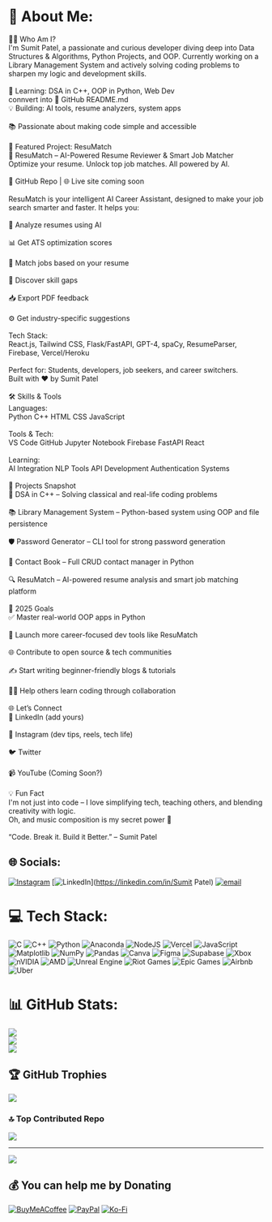 
# 💫 About Me:
👨‍💻 Who Am I?<br>I'm Sumit Patel, a passionate and curious developer diving deep into Data Structures & Algorithms, Python Projects, and OOP. Currently working on a Library Management System and actively solving coding problems to sharpen my logic and development skills.<br><br>🎯 Learning: DSA in C++, OOP in Python, Web Dev<br>connvert into 📘 GitHub README.md<br>💡 Building: AI tools, resume analyzers, system apps<br><br>📚 Passionate about making code simple and accessible<br><br>🚀 Featured Project: ResuMatch<br>🎯 ResuMatch – AI-Powered Resume Reviewer & Smart Job Matcher<br>Optimize your resume. Unlock top job matches. All powered by AI.<br><br>🔗 GitHub Repo | 🌐 Live site coming soon<br><br>ResuMatch is your intelligent AI Career Assistant, designed to make your job search smarter and faster. It helps you:<br><br>📄 Analyze resumes using AI<br><br>📊 Get ATS optimization scores<br><br>🎯 Match jobs based on your resume<br><br>🧠 Discover skill gaps<br><br>📥 Export PDF feedback<br><br>⚙️ Get industry-specific suggestions<br><br>Tech Stack:<br>React.js, Tailwind CSS, Flask/FastAPI, GPT-4, spaCy, ResumeParser, Firebase, Vercel/Heroku<br><br>Perfect for: Students, developers, job seekers, and career switchers.<br>Built with ❤️ by Sumit Patel<br><br>🛠️ Skills & Tools<br>Languages:<br>Python C++ HTML CSS JavaScript<br><br>Tools & Tech:<br>VS Code GitHub Jupyter Notebook Firebase FastAPI React<br><br>Learning:<br>AI Integration NLP Tools API Development Authentication Systems<br><br>📘 Projects Snapshot<br>🧠 DSA in C++ – Solving classical and real-life coding problems<br><br>📚 Library Management System – Python-based system using OOP and file persistence<br><br>🛡️ Password Generator – CLI tool for strong password generation<br><br>📇 Contact Book – Full CRUD contact manager in Python<br><br>🔍 ResuMatch – AI-powered resume analysis and smart job matching platform<br><br>🎯 2025 Goals<br>✅ Master real-world OOP apps in Python<br><br>📘 Launch more career-focused dev tools like ResuMatch<br><br>🌐 Contribute to open source & tech communities<br><br>✍️ Start writing beginner-friendly blogs & tutorials<br><br>👨‍🏫 Help others learn coding through collaboration<br><br>🌐 Let’s Connect<br>🔗 LinkedIn (add yours)<br><br>📸 Instagram (dev tips, reels, tech life)<br><br>🐦 Twitter<br><br>📹 YouTube (Coming Soon?)<br><br>💡 Fun Fact<br>I'm not just into code – I love simplifying tech, teaching others, and blending creativity with logic.<br>Oh, and music composition is my secret power 🎼<br><br>“Code. Break it. Build it Better.” – Sumit Patel


## 🌐 Socials:
[![Instagram](https://img.shields.io/badge/Instagram-%23E4405F.svg?logo=Instagram&logoColor=white)](https://instagram.com/_sumit_231305) [![LinkedIn](https://img.shields.io/badge/LinkedIn-%230077B5.svg?logo=linkedin&logoColor=white)](https://linkedin.com/in/Sumit Patel) [![email](https://img.shields.io/badge/Email-D14836?logo=gmail&logoColor=white)](mailto:Vinay22patel22@gmail.com) 

# 💻 Tech Stack:
![C](https://img.shields.io/badge/c-%2300599C.svg?style=for-the-badge&logo=c&logoColor=white) ![C++](https://img.shields.io/badge/c++-%2300599C.svg?style=for-the-badge&logo=c%2B%2B&logoColor=white) ![Python](https://img.shields.io/badge/python-3670A0?style=for-the-badge&logo=python&logoColor=ffdd54) ![Anaconda](https://img.shields.io/badge/Anaconda-%2344A833.svg?style=for-the-badge&logo=anaconda&logoColor=white) ![NodeJS](https://img.shields.io/badge/node.js-6DA55F?style=for-the-badge&logo=node.js&logoColor=white) ![Vercel](https://img.shields.io/badge/vercel-%23000000.svg?style=for-the-badge&logo=vercel&logoColor=white) ![JavaScript](https://img.shields.io/badge/javascript-%23323330.svg?style=for-the-badge&logo=javascript&logoColor=%23F7DF1E) ![Matplotlib](https://img.shields.io/badge/Matplotlib-%23ffffff.svg?style=for-the-badge&logo=Matplotlib&logoColor=black) ![NumPy](https://img.shields.io/badge/numpy-%23013243.svg?style=for-the-badge&logo=numpy&logoColor=white) ![Pandas](https://img.shields.io/badge/pandas-%23150458.svg?style=for-the-badge&logo=pandas&logoColor=white) ![Canva](https://img.shields.io/badge/Canva-%2300C4CC.svg?style=for-the-badge&logo=Canva&logoColor=white) ![Figma](https://img.shields.io/badge/figma-%23F24E1E.svg?style=for-the-badge&logo=figma&logoColor=white) ![Supabase](https://img.shields.io/badge/Supabase-3ECF8E?style=for-the-badge&logo=supabase&logoColor=white) ![Xbox](https://img.shields.io/badge/xbox-%23107C10.svg?style=for-the-badge&logo=xbox&logoColor=white) ![nVIDIA](https://img.shields.io/badge/nVIDIA-%2376B900.svg?style=for-the-badge&logo=nVIDIA&logoColor=white) ![AMD](https://img.shields.io/badge/AMD-%23000000.svg?style=for-the-badge&logo=amd&logoColor=white) ![Unreal Engine](https://img.shields.io/badge/unrealengine-%23313131.svg?style=for-the-badge&logo=unrealengine&logoColor=white) ![Riot Games](https://img.shields.io/badge/riotgames-D32936.svg?style=for-the-badge&logo=riotgames&logoColor=white) ![Epic Games](https://img.shields.io/badge/epicgames-%23313131.svg?style=for-the-badge&logo=epicgames&logoColor=white) ![Airbnb](https://img.shields.io/badge/Airbnb-%23ff5a5f.svg?style=for-the-badge&logo=Airbnb&logoColor=white) ![Uber](https://img.shields.io/badge/Uber-%23000000.svg?style=for-the-badge&logo=Uber&logoColor=white)
# 📊 GitHub Stats:
![](https://github-readme-stats.vercel.app/api?username=HaCkErX2313&theme=dark&hide_border=false&include_all_commits=false&count_private=false)<br/>
![](https://nirzak-streak-stats.vercel.app/?user=HaCkErX2313&theme=dark&hide_border=false)<br/>
![](https://github-readme-stats.vercel.app/api/top-langs/?username=HaCkErX2313&theme=dark&hide_border=false&include_all_commits=false&count_private=false&layout=compact)

## 🏆 GitHub Trophies
![](https://github-profile-trophy.vercel.app/?username=HaCkErX2313&theme=dark&no-frame=false&no-bg=true&margin-w=4)

### 🔝 Top Contributed Repo
![](https://github-contributor-stats.vercel.app/api?username=HaCkErX2313&limit=5&theme=dark&combine_all_yearly_contributions=true)

---
[![](https://visitcount.itsvg.in/api?id=HaCkErX2313&icon=2&color=0)](https://visitcount.itsvg.in)

  ## 💰 You can help me by Donating
  [![BuyMeACoffee](https://img.shields.io/badge/Buy%20Me%20a%20Coffee-ffdd00?style=for-the-badge&logo=buy-me-a-coffee&logoColor=black)](https://buymeacoffee.com/Sumit) [![PayPal](https://img.shields.io/badge/PayPal-00457C?style=for-the-badge&logo=paypal&logoColor=white)](https://paypal.me/Sumit) [![Ko-Fi](https://img.shields.io/badge/Ko--fi-F16061?style=for-the-badge&logo=ko-fi&logoColor=white)](https://ko-fi.com/Sumit) 

  
<!-- Proudly created with GPRM ( https://gprm.itsvg.in ) -->
